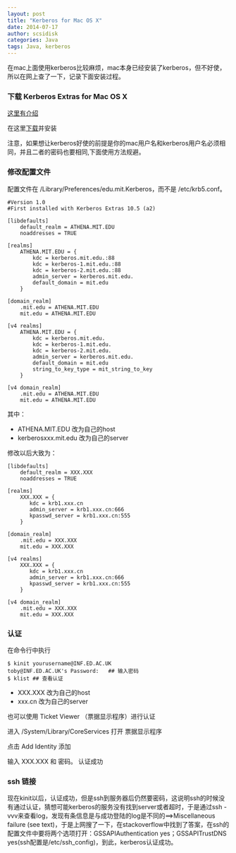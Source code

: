 ```yaml
---
layout: post
title: "Kerberos for Mac OS X"
date: 2014-07-17
author: scsidisk
categories: Java
tags: Java, kerberos
---
```


在mac上面使用kerberos比较麻烦，mac本身已经安装了kerberos，但不好使，所以在网上查了一下，记录下面安装过程。

### 下载 Kerberos Extras for Mac OS X

[这里有介绍](http://kb.mit.edu/confluence/pages/viewpage.action?pageId=55738387)

在这里[下载](http://web.mit.edu/macdev/www/osx-kerberos-extras.html)并安装

注意，如果想让kerberos好使的前提是你的mac用户名和kerberos用户名必须相同，并且二者的密码也要相同,下面使用方法规避。

### 修改配置文件

配置文件在 /Library/Preferences/edu.mit.Kerberos，而不是 /etc/krb5.conf。

```
#Version 1.0
#First installed with Kerberos Extras 10.5 (a2)

[libdefaults]
    default_realm = ATHENA.MIT.EDU
    noaddresses = TRUE

[realms]
    ATHENA.MIT.EDU = {
        kdc = kerberos.mit.edu.:88
        kdc = kerberos-1.mit.edu.:88
        kdc = kerberos-2.mit.edu.:88
        admin_server = kerberos.mit.edu.
        default_domain = mit.edu
    }

[domain_realm]
    .mit.edu = ATHENA.MIT.EDU
    mit.edu = ATHENA.MIT.EDU

[v4 realms]
    ATHENA.MIT.EDU = {
        kdc = kerberos.mit.edu.
        kdc = kerberos-1.mit.edu.
        kdc = kerberos-2.mit.edu.
        admin_server = kerberos.mit.edu.
        default_domain = mit.edu
        string_to_key_type = mit_string_to_key
    }

[v4 domain_realm]
    .mit.edu = ATHENA.MIT.EDU
    mit.edu = ATHENA.MIT.EDU
```

其中：

- ATHENA.MIT.EDU 改为自己的host
- kerberosxxx.mit.edu 改为自己的server

修改以后大致为：

```
[libdefaults]
    default_realm = XXX.XXX
    noaddresses = TRUE

[realms]
	XXX.XXX = {
	   kdc = krb1.xxx.cn
	   admin_server = krb1.xxx.cn:666
	   kpasswd_server = krb1.xxx.cn:555
	}

[domain_realm]
    .mit.edu = XXX.XXX
    mit.edu = XXX.XXX

[v4 realms]
	XXX.XXX = {
	   kdc = krb1.xxx.cn
	   admin_server = krb1.xxx.cn:666
	   kpasswd_server = krb1.xxx.cn:555
	}

[v4 domain_realm]
    .mit.edu = XXX.XXX
    mit.edu = XXX.XXX
```


### 认证

在命令行中执行

```
$ kinit yourusername@INF.ED.AC.UK
toby@INF.ED.AC.UK's Password:   ## 输入密码
$ klist ## 查看认证
```

- XXX.XXX 改为自己的host
- xxx.cn 改为自己的server

也可以使用  Ticket Viewer （票据显示程序）进行认证

进入  /System/Library/CoreServices 打开 票据显示程序

点击 Add Identity 添加

输入 XXX.XXX 和 密码。 认证成功

### ssh 链接

现在kinit以后，认证成功，但是ssh到服务器后仍然要密码，这说明ssh的时候没有通过认证，猜想可能kerberos的服务没有找到server或者超时，于是通过ssh -vvv来查看log，发现有条信息是与成功登陆的log是不同的==>Miscellaneous failure (see text)，于是上网搜了一下，在stackoverflow中找到了答案，在ssh的配置文件中要将两个选项打开：GSSAPIAuthentication yes；GSSAPITrustDNS yes(ssh配置是/etc/ssh_config)，到此，kerberos认证成功。
